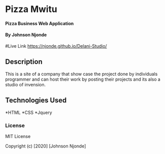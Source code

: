 # Pizza Mwitu
#### Pizza Business Web Application
#### By Johnson Njonde

#Live Link
https://njonde.github.io/Delani-Studio/
## Description
This is a site of a company that show case the project done by individuals programmer and can host their work by posting their projects and its also a studio of invension.

## Technologies Used
*HTML
*CSS
*Jquery

### License
MIT License

Copyright (c) [2020] [Johnson Njonde]